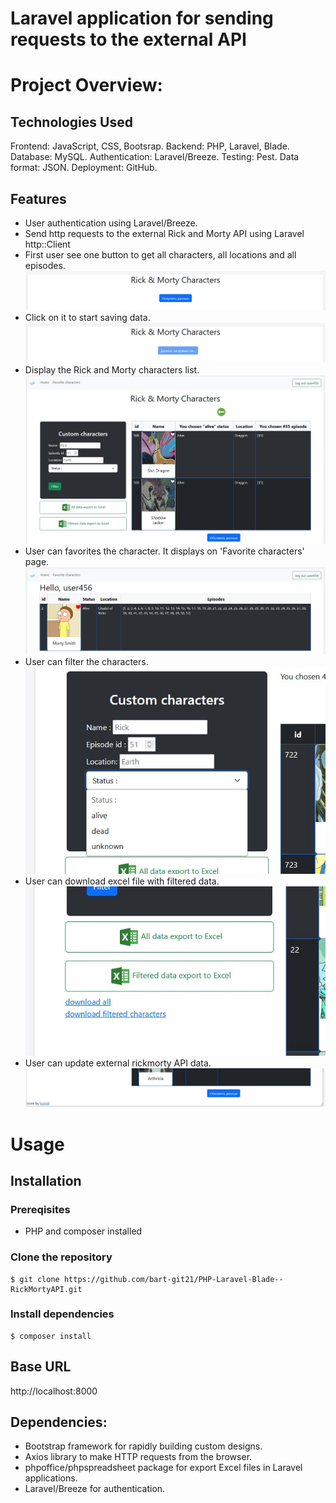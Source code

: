 # Laravel application for sending requests to the external API

# Project Overview:

## Technologies Used
Frontend: JavaScript, CSS, Bootsrap.
Backend: PHP, Laravel, Blade.
Database: MySQL.
Authentication: Laravel/Breeze.
Testing: Pest.
Data format: JSON.
Deployment: GitHub.

## Features
- User authentication using Laravel/Breeze.
- Send http requests to the external Rick and Morty API using Laravel http::Client
- First user see one button to get all characters, all locations and all episodes.
![screen](https://github.com/bart-git21/PHP-Laravel-Blade--RickMortyAPI/blob/main/public/images/intro.jpg)
- Click on it to start saving data.
![screen](https://github.com/bart-git21/PHP-Laravel-Blade--RickMortyAPI/blob/main/public/images/loading.jpg)
- Display the Rick and Morty characters list.
![screen](https://github.com/bart-git21/PHP-Laravel-Blade--RickMortyAPI/blob/main/public/images/result.jpg)
- User can favorites the character. It displays on 'Favorite characters' page.
![screen](https://github.com/bart-git21/PHP-Laravel-Blade--RickMortyAPI/blob/main/public/images/favorite.jpg)
- User can filter the characters.
![screen](https://github.com/bart-git21/PHP-Laravel-Blade--RickMortyAPI/blob/main/public/images/filter.jpg)
- User can download excel file with filtered data.
![screen](https://github.com/bart-git21/PHP-Laravel-Blade--RickMortyAPI/blob/main/public/images/excel.jpg)
- User can update external rickmorty API data.
![screen](https://github.com/bart-git21/PHP-Laravel-Blade--RickMortyAPI/blob/main/public/images/update.jpg)

# Usage

## Installation
### Prereqisites
- PHP and composer installed
### Clone the repository
```
$ git clone https://github.com/bart-git21/PHP-Laravel-Blade--RickMortyAPI.git
```
### Install dependencies
```
$ composer install
```
## Base URL
http://localhost:8000

## Dependencies:
- Bootstrap framework for rapidly building custom designs.
- Axios library to make HTTP requests from the browser.
- phpoffice/phpspreadsheet package for export Excel files in Laravel applications.
- Laravel/Breeze for authentication.
